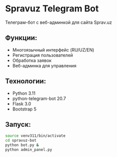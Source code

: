 # Spravuz Telegram Bot

Телеграм-бот с веб-админкой для сайта Sprav.uz

## Функции:
- Многоязычный интерфейс (RU/UZ/EN)
- Регистрация пользователей
- Обработка заявок
- Веб-админка для управления

## Технологии:
- Python 3.11
- python-telegram-bot 20.7
- Flask 3.0
- Bootstrap 5

## Запуск:
```bash
source venv311/bin/activate
cd spravuz-bot
python bot.py &
python admin_panel.py
```
